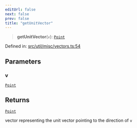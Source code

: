 ```yaml
---
editUrl: false
next: false
prev: false
title: "getUnitVector"
---
```


> **getUnitVector**(`v`): [`Point`](/api/classes/point/)

Defined in: [src/util/misc/vectors.ts:54](https://github.com/fabricjs/fabric.js/blob/8206f10a405480a7ba988ff6cfdde6412c1f13f8/src/util/misc/vectors.ts#L54)

## Parameters

### v

[`Point`](/api/classes/point/)

## Returns

[`Point`](/api/classes/point/)

vector representing the unit vector pointing to the direction of `v`
